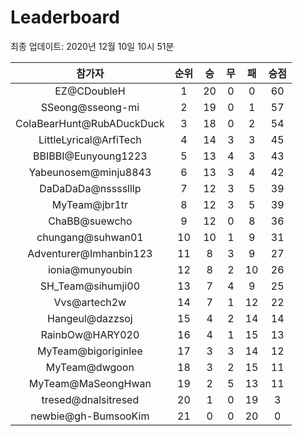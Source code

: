 # Leaderboard
최종 업데이트: 2020년 12월 10일 10시 51분




| 참가자 | 순위 | 승 | 무 | 패 | 승점 |
|:---:|:---:|:---:|:---:|:---:|:---:|
| EZ@CDoubleH | 1 | 20 | 0 | 0 | 60 |
| SSeong@sseong-mi | 2 | 19 | 0 | 1 | 57 |
| ColaBearHunt@RubADuckDuck | 3 | 18 | 0 | 2 | 54 |
| LittleLyrical@ArfiTech | 4 | 14 | 3 | 3 | 45 |
| BBIBBI@Eunyoung1223 | 5 | 13 | 4 | 3 | 43 |
| Yabeunosem@minju8843 | 6 | 13 | 3 | 4 | 42 |
| DaDaDaDa@nsssslllp | 7 | 12 | 3 | 5 | 39 |
| MyTeam@jbr1tr | 8 | 12 | 3 | 5 | 39 |
| ChaBB@suewcho | 9 | 12 | 0 | 8 | 36 |
| chungang@suhwan01 | 10 | 10 | 1 | 9 | 31 |
| Adventurer@Imhanbin123 | 11 | 8 | 3 | 9 | 27 |
| ionia@munyoubin | 12 | 8 | 2 | 10 | 26 |
| SH_Team@sihumji00 | 13 | 7 | 4 | 9 | 25 |
| Vvs@artech2w | 14 | 7 | 1 | 12 | 22 |
| Hangeul@dazzsoj | 15 | 4 | 2 | 14 | 14 |
| RainbOw@HARY020 | 16 | 4 | 1 | 15 | 13 |
| MyTeam@bigoriginlee | 17 | 3 | 3 | 14 | 12 |
| MyTeam@dwgoon | 18 | 3 | 2 | 15 | 11 |
| MyTeam@MaSeongHwan | 19 | 2 | 5 | 13 | 11 |
| tresed@dnalsitresed | 20 | 1 | 0 | 19 | 3 |
| newbie@gh-BumsooKim | 21 | 0 | 0 | 20 | 0 |